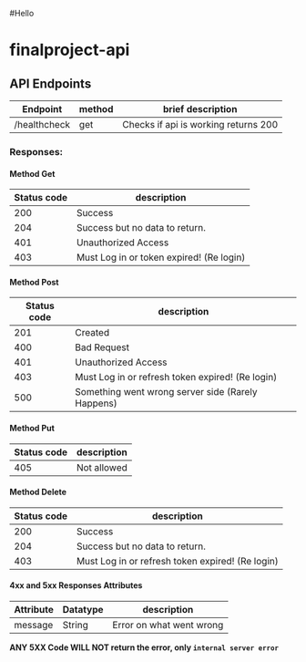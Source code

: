 #Hello
# finalproject-api

## API Endpoints

| Endpoint | method | brief description |
| ---------|--------|------------------|
| /healthcheck | get | Checks if api is working returns 200 |

### Responses:

#### Method Get

| Status code | description                              |
| ----------- | ---------------------------------------- |
| 200         | Success                                  |
| 204         | Success but no data to return.           |
| 401         | Unauthorized Access                      |
| 403         | Must Log in or token expired! (Re login) |

#### Method Post

| Status code | description                                       |
| ----------- | ------------------------------------------------- |
| 201         | Created                                           |
| 400         | Bad Request                                       |
| 401         | Unauthorized Access                               |
| 403         | Must Log in or refresh token expired! (Re login)  |
| 500         | Something went wrong server side (Rarely Happens) |

#### Method Put

| Status code | description |
| ----------- | ----------- |
| 405         | Not allowed |

#### Method Delete

| Status code | description                                      |
| ----------- | ------------------------------------------------ |
| 200         | Success                                          |
| 204         | Success but no data to return.                   |
| 403         | Must Log in or refresh token expired! (Re login) |

#### 4xx and 5xx Responses Attributes

| Attribute | Datatype | description              |
| --------- | -------- | ------------------------ |
| message   | String   | Error on what went wrong |

**ANY 5XX Code WILL NOT return the error, only `internal server error`**
